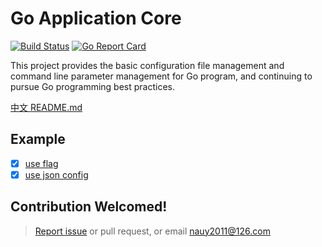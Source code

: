 # Go Application Core

[![Build Status](https://travis-ci.org/tmpbook/go-app-core.svg?branch=master)](https://travis-ci.org/tmpbook/go-app-core) [![Go Report Card](https://goreportcard.com/badge/github.com/tmpbook/go-app-core)](https://goreportcard.com/report/github.com/tmpbook/go-app-core)

This project provides the basic configuration file management and command line parameter management for Go program, and continuing to pursue Go programming best practices.

[中文 README.md](README-zh.md)

## Example

- [x] [use flag](_examples/flag/main.go)
- [x] [use json config](_examples/jsonConfig/main.go)

## Contribution Welcomed!

> [Report issue](https://github.com/tmpbook/go-app-core/issues/new) or pull request, or email nauy2011@126.com
